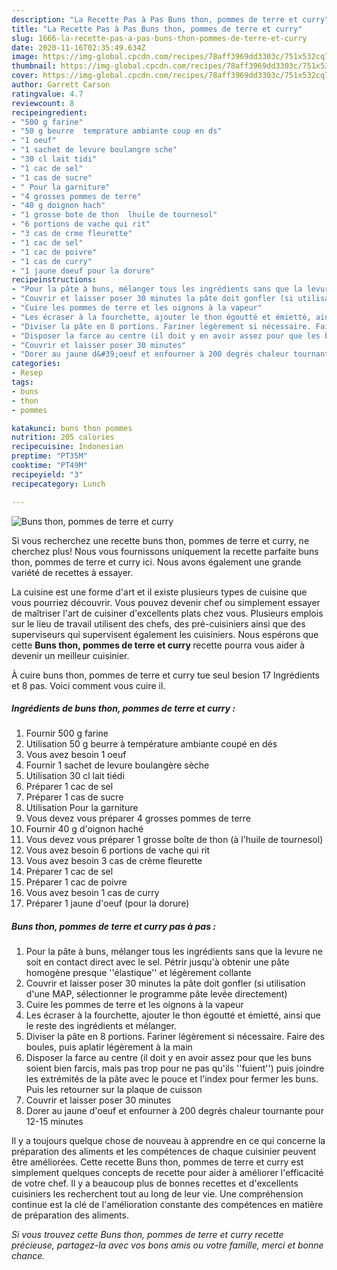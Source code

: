 ```yaml
---
description: "La Recette Pas à Pas Buns thon, pommes de terre et curry"
title: "La Recette Pas à Pas Buns thon, pommes de terre et curry"
slug: 1666-la-recette-pas-a-pas-buns-thon-pommes-de-terre-et-curry
date: 2020-11-16T02:35:49.634Z
image: https://img-global.cpcdn.com/recipes/78aff3969dd3303c/751x532cq70/buns-thon-pommes-de-terre-et-curry-photo-principale-de-la-recette.jpg
thumbnail: https://img-global.cpcdn.com/recipes/78aff3969dd3303c/751x532cq70/buns-thon-pommes-de-terre-et-curry-photo-principale-de-la-recette.jpg
cover: https://img-global.cpcdn.com/recipes/78aff3969dd3303c/751x532cq70/buns-thon-pommes-de-terre-et-curry-photo-principale-de-la-recette.jpg
author: Garrett Carson
ratingvalue: 4.7
reviewcount: 8
recipeingredient:
- "500 g farine"
- "50 g beurre  temprature ambiante coup en ds"
- "1 oeuf"
- "1 sachet de levure boulangre sche"
- "30 cl lait tidi"
- "1 cac de sel"
- "1 cas de sucre"
- " Pour la garniture"
- "4 grosses pommes de terre"
- "40 g doignon hach"
- "1 grosse bote de thon  lhuile de tournesol"
- "6 portions de vache qui rit"
- "3 cas de crme fleurette"
- "1 cac de sel"
- "1 cac de poivre"
- "1 cas de curry"
- "1 jaune doeuf pour la dorure"
recipeinstructions:
- "Pour la pâte à buns, mélanger tous les ingrédients sans que la levure ne soit en contact direct avec le sel. Pétrir jusqu&#39;à obtenir une pâte homogène presque &#39;&#39;élastique&#39;&#39; et légèrement collante"
- "Couvrir et laisser poser 30 minutes la pâte doit gonfler (si utilisation d&#39;une MAP, sélectionner le programme pâte levée directement)"
- "Cuire les pommes de terre et les oignons à la vapeur"
- "Les écraser à la fourchette, ajouter le thon égoutté et émietté, ainsi que le reste des ingrédients et mélanger."
- "Diviser la pâte en 8 portions. Fariner légèrement si nécessaire. Faire des boules, puis aplatir légèrement à la main"
- "Disposer la farce au centre (il doit y en avoir assez pour que les buns soient bien farcis, mais pas trop pour ne pas qu&#39;ils &#39;&#39;fuient&#39;&#39;) puis joindre les extrémités de la pâte avec le pouce et l&#39;index pour fermer les buns. Puis les retourner sur la plaque de cuisson"
- "Couvrir et laisser poser 30 minutes"
- "Dorer au jaune d&#39;oeuf et enfourner à 200 degrés chaleur tournante pour 12-15 minutes"
categories:
- Resep
tags:
- buns
- thon
- pommes

katakunci: buns thon pommes 
nutrition: 205 calories
recipecuisine: Indonesian
preptime: "PT35M"
cooktime: "PT49M"
recipeyield: "3"
recipecategory: Lunch

---
```



![Buns thon, pommes de terre et curry](https://img-global.cpcdn.com/recipes/78aff3969dd3303c/751x532cq70/buns-thon-pommes-de-terre-et-curry-photo-principale-de-la-recette.jpg)

Si vous recherchez une recette buns thon, pommes de terre et curry, ne cherchez plus! Nous vous fournissons uniquement la recette parfaite buns thon, pommes de terre et curry ici. Nous avons également une grande variété de recettes à essayer.

La cuisine est une forme d'art et il existe plusieurs types de cuisine que vous pourriez découvrir. Vous pouvez devenir chef ou simplement essayer de maîtriser l'art de cuisiner d'excellents plats chez vous. Plusieurs emplois sur le lieu de travail utilisent des chefs, des pré-cuisiniers ainsi que des superviseurs qui supervisent également les cuisiniers. Nous espérons que cette <strong> Buns thon, pommes de terre et curry </strong> recette pourra vous aider à devenir un meilleur cuisinier.

<!--inarticleads1-->

À cuire buns thon, pommes de terre et curry tue seul besion 17 Ingrédients et 8 pas. Voici comment vous cuire il.

##### Ingrédients de buns thon, pommes de terre et curry :

1. Fournir 500 g farine
1. Utilisation 50 g beurre à température ambiante coupé en dés
1. Vous avez besoin 1 oeuf
1. Fournir 1 sachet de levure boulangère sèche
1. Utilisation 30 cl lait tiédi
1. Préparer 1 cac de sel
1. Préparer 1 cas de sucre
1. Utilisation  Pour la garniture
1. Vous devez vous préparer 4 grosses pommes de terre
1. Fournir 40 g d&#39;oignon haché
1. Vous devez vous préparer 1 grosse boîte de thon (à l&#39;huile de tournesol)
1. Vous avez besoin 6 portions de vache qui rit
1. Vous avez besoin 3 cas de crème fleurette
1. Préparer 1 cac de sel
1. Préparer 1 cac de poivre
1. Vous avez besoin 1 cas de curry
1. Préparer 1 jaune d&#39;oeuf (pour la dorure)




<!--inarticleads2-->

##### Buns thon, pommes de terre et curry pas à pas :

1. Pour la pâte à buns, mélanger tous les ingrédients sans que la levure ne soit en contact direct avec le sel. Pétrir jusqu&#39;à obtenir une pâte homogène presque &#39;&#39;élastique&#39;&#39; et légèrement collante
1. Couvrir et laisser poser 30 minutes la pâte doit gonfler (si utilisation d&#39;une MAP, sélectionner le programme pâte levée directement)
1. Cuire les pommes de terre et les oignons à la vapeur
1. Les écraser à la fourchette, ajouter le thon égoutté et émietté, ainsi que le reste des ingrédients et mélanger.
1. Diviser la pâte en 8 portions. Fariner légèrement si nécessaire. Faire des boules, puis aplatir légèrement à la main
1. Disposer la farce au centre (il doit y en avoir assez pour que les buns soient bien farcis, mais pas trop pour ne pas qu&#39;ils &#39;&#39;fuient&#39;&#39;) puis joindre les extrémités de la pâte avec le pouce et l&#39;index pour fermer les buns. Puis les retourner sur la plaque de cuisson
1. Couvrir et laisser poser 30 minutes
1. Dorer au jaune d&#39;oeuf et enfourner à 200 degrés chaleur tournante pour 12-15 minutes




<!--inarticleads1-->

<p>
Il y a toujours quelque chose de nouveau à apprendre en ce qui concerne la préparation des aliments et les compétences de chaque cuisinier peuvent être améliorées. Cette recette Buns thon, pommes de terre et curry est simplement quelques concepts de recette pour aider à améliorer l'efficacité de votre chef. Il y a beaucoup plus de bonnes recettes et d'excellents cuisiniers les recherchent tout au long de leur vie. Une compréhension continue est la clé de l'amélioration constante des compétences en matière de préparation des aliments.
</p>

<p>
<i>Si vous trouvez cette Buns thon, pommes de terre et curry recette précieuse, partagez-la avec vos bons amis ou votre famille, merci et bonne chance.</i>
</p>
